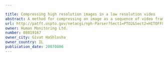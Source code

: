 ```yaml
---

title: Compressing high resolution images in a low resolution video
abstract: A method for compressing an image as a sequence of video frames, comprising dividing the image into a plurality of tiles and compressing a tile, or part thereof, as a frame in the video sequence.
url: http://patft.uspto.gov/netacgi/nph-Parser?Sect1=PTO2&Sect2=HITOFF&p=1&u=%2Fnetahtml%2FPTO%2Fsearch-adv.htm&r=1&f=G&l=50&d=PALL&S1=08019167&OS=08019167&RS=08019167
owner: Human Monitoring Ltd.
number: 08019167
owner_city: Givat HaShlosha
owner_country: IL
publication_date: 20070806
---
```

